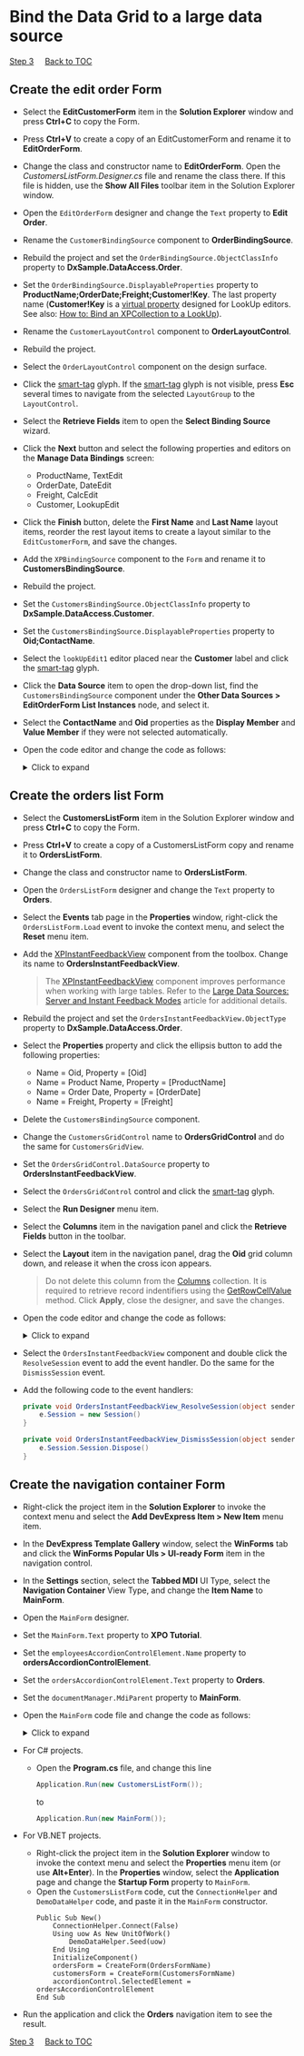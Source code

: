 # Bind the Data Grid to a large data source

[Step 3](/implement-crud-functionality-with-xpo-objects.md)
&nbsp;&nbsp;&nbsp;
[Back to TOC](../../)

## Create the edit order Form
* Select the **EditCustomerForm** item in the **Solution Explorer** window and press **Ctrl+C** to copy the Form.
* Press **Ctrl+V** to create a copy of an EditCustomerForm and rename it to **EditOrderForm**.
* Change the class and constructor name to **EditOrderForm**. Open the *CustomersListForm.Designer.cs* file and rename the class there. If this file is hidden, use the **Show All Files** toolbar item in the Solution Explorer window.
* Open the `EditOrderForm` designer and change the `Text` property to **Edit Order**.
* Rename the `CustomerBindingSource` component to **OrderBindingSource**.
* Rebuild the project and set the `OrderBindingSource.ObjectClassInfo` property to **DxSample.DataAccess.Order**.
* Set the `OrderBindingSource.DisplayableProperties` property to **ProductName;OrderDate;Freight;Customer!Key**. The last property name (**Customer!Key** is a [virtual property](https://docs.devexpress.com/XPO/3113/concepts/property-descriptors) designed for LookUp editors. See also: [How to: Bind an XPCollection to a LookUp](https://docs.devexpress.com/XPO/2000/examples/how-to-bind-an-xpcollection-to-a-lookup)).
* Rename the `CustomerLayoutControl` component to **OrderLayoutControl**.
* Rebuild the project.
* Select the `OrderLayoutControl` component on the design surface. 
* Click the [smart-tag](https://docs.microsoft.com/en-us/dotnet/framework/winforms/controls/performing-common-tasks-using-smart-tags-on-wf-controls) glyph. If the [smart-tag](https://docs.microsoft.com/en-us/dotnet/framework/winforms/controls/performing-common-tasks-using-smart-tags-on-wf-controls) glyph is not visible, press **Esc** several times to navigate from the selected `LayoutGroup` to the `LayoutControl`.
* Select the **Retrieve Fields** item to open the **Select Binding Source** wizard.
* Click the **Next** button and select the following properties and editors on the **Manage Data Bindings** screen:
    * ProductName, TextEdit
    * OrderDate, DateEdit
    * Freight, CalcEdit
    * Customer, LookupEdit 
* Click the **Finish** button, delete the **First Name** and **Last Name** layout items, reorder the rest layout items to create a layout similar to the `EditCustomerForm`, and save the changes.
* Add the `XPBindingSource` component to the `Form` and rename it to **CustomersBindingSource**.
* Rebuild the project.
* Set the `CustomersBindingSource.ObjectClassInfo` property to **DxSample.DataAccess.Customer**.
* Set the `CustomersBindingSource.DisplayableProperties` property to **Oid;ContactName**.
* Select the `lookUpEdit1` editor placed near the **Customer** label and click the [smart-tag](https://docs.microsoft.com/en-us/dotnet/framework/winforms/controls/performing-common-tasks-using-smart-tags-on-wf-controls) glyph. 
* Click the **Data Source** item to open the drop-down list, find the `CustomersBindingSource` component under the **Other Data Sources > EditOrderForm List Instances** node, and select it. 
* Select the **ContactName** and **Oid** properties as the **Display Member** and **Value Member** if they were not selected automatically.
* Open the code editor and change the code as follows:
    <details>
        <summary>Click to expand</summary>   

    ```csharp
    using DevExpress.Xpo;
    using DevExpress.Xpo.DB.Exceptions;
    using DevExpress.XtraEditors;
    using DxSample.DataAccess;
    using System;
    using System.Windows.Forms;

    namespace DxSample.Forms {
        public partial class EditOrderForm : XtraForm {
            public EditOrderForm() {
                InitializeComponent();
            }
            public EditOrderForm(int? orderId) : this() {
                OrderID = orderId;
            }
            public int? OrderID { get; private set; }
            protected UnitOfWork UnitOfWork { get; private set; }
            private void EditCustomerForm_Load(object sender, EventArgs e) {
                Reload();
            }

            private void Reload() {
                UnitOfWork = new UnitOfWork();
                if (OrderID.HasValue)
                    OrderBindingSource.DataSource = UnitOfWork.GetObjectByKey<Order>(OrderID.Value);
                else OrderBindingSource.DataSource = new Order(UnitOfWork);
                CustomersBindingSource.DataSource = new XPCollection<Customer>(UnitOfWork);
            }

            private void btnSave_Click(object sender, EventArgs e) {
                try {
                    UnitOfWork.CommitChanges();
                    OrderID = ((Order)OrderBindingSource.DataSource).Oid;
                    Close();
                } catch (LockingException) {
                    XtraMessageBox.Show(this, "The record was modified or deleted by another user. Please click the Reload button and try again.", "XPO Tutorial", MessageBoxButtons.OK, MessageBoxIcon.Stop);
                }
            }

            private void btnReload_Click(object sender, EventArgs e) {
                Reload();
            }
        }
    }
    ```
    </details>
## Create the orders list Form
* Select the **CustomersListForm** item in the Solution Explorer window and press **Ctrl+C** to copy the Form.
* Press **Ctrl+V** to create a copy of a CustomersListForm copy and rename it to **OrdersListForm**.
* Change the class and constructor name to **OrdersListForm**.
* Open the `OrdersListForm` designer and change the `Text` property to **Orders**.
* Select the **Events** tab page in the **Properties** window, right-click the `OrdersListForm.Load` event to invoke the context menu, and select the **Reset** menu item.
* Add the [XPInstantFeedbackView](https://docs.devexpress.com/XPO/DevExpress.Xpo.XPInstantFeedbackView) component from the toolbox. Change its name to **OrdersInstantFeedbackView**. 
  > The [XPInstantFeedbackView](https://docs.devexpress.com/XPO/DevExpress.Xpo.XPInstantFeedbackView) component improves performance when working with large tables. Refer to the [Large Data Sources: Server and Instant Feedback Modes](https://docs.devexpress.com/WindowsForms/8398/controls-and-libraries/data-grid/data-binding/large-data-sources-server-and-instant-feedback-modes) article for additional details.
* Rebuild the project and set the `OrdersInstantFeedbackView.ObjectType` property to **DxSample.DataAccess.Order**.
* Select the **Properties** property and click the ellipsis button to add the following properties:
    * Name = Oid, Property = [Oid]
    * Name = Product Name, Property = [ProductName]
    * Name = Order Date, Property = [OrderDate]
    * Name = Freight, Property = [Freight]
* Delete the `CustomersBindingSource` component.
* Change the `CustomersGridControl` name to **OrdersGridControl** and do the same for `CustomersGridView`.
* Set the `OrdersGridControl.DataSource` property to **OrdersInstantFeedbackView**.
* Select the `OrdersGridControl` control and click the [smart-tag](https://docs.microsoft.com/en-us/dotnet/framework/winforms/controls/performing-common-tasks-using-smart-tags-on-wf-controls) glyph. 
* Select the **Run Designer** menu item.
* Select the **Columns** item in the navigation panel and click the **Retrieve Fields** button in the toolbar.
* Select the **Layout** item in the navigation panel, drag the **Oid** grid column down, and release it when the cross icon appears. 
  > Do not delete this column from the [Columns](https://docs.devexpress.com/WindowsForms/DevExpress.XtraGrid.Views.Base.ColumnView.Columns) collection. It is required to retrieve record indentifiers using the [GetRowCellValue](https://docs.devexpress.com/WindowsForms/DevExpress.XtraGrid.Views.Grid.GridView.GetRowCellValue.overloads) method. Click **Apply**, close the designer, and save the changes.
* Open the code editor and change the code as follows:
    <details>
    <summary>Click to expand</summary>

    ```csharp
    using DevExpress.Xpo;
    using DevExpress.XtraBars;
    using DevExpress.XtraBars.Ribbon;
    using DevExpress.XtraGrid.Views.Grid;
    using DxSample.Forms;
    using System;

    namespace DxSample {
        public partial class OrdersListForm : RibbonForm {
            public OrdersListForm() {
                InitializeComponent();
            }
            private void CustomersGridView_RowClick(object sender, RowClickEventArgs e) {
                if (e.Clicks == 2) {
                    e.Handled = true;
                    int orderID = (int)OrdersGridView.GetRowCellValue(e.RowHandle, colOid);
                    ShowEditForm(orderID);
                }
            }

            private void ShowEditForm(int? orderID) {
                using (EditOrderForm form = new EditOrderForm(orderID)) {
                    form.ShowDialog(this);
                    Reload();
                    OrdersGridView.FocusedRowHandle = OrdersGridView.LocateByValue("Oid", form.OrderID.Value,
                        rowHandle => OrdersGridView.FocusedRowHandle = (int)rowHandle);
                }
            }
            private void Reload() {
                OrdersInstantFeedbackView.Refresh();
            }

            private void btnNew_ItemClick(object sender, ItemClickEventArgs e) {
                ShowEditForm(null);
            }

            private void btnDelete_ItemClick(object sender, ItemClickEventArgs e) {
                using (Session session = new Session()) {
                    object orderId = OrdersGridView.GetFocusedRowCellValue(colOid);
                    Order order = session.GetObjectByKey<Order>(orderId);
                    session.Delete(order);
                }
            }
        }
    }
    ```
    </details>

* Select the `OrdersInstantFeedbackView` component and double click the `ResolveSession` event to add the event handler. Do the same for the `DismissSession` event.
* Add the following code to the event handlers:
    ```csharp
    private void OrdersInstantFeedbackView_ResolveSession(object sender, ResolveSessionEventArgs e) {
        e.Session = new Session()
    }

    private void OrdersInstantFeedbackView_DismissSession(object sender, ResolveSessionEventArgs e) {
        e.Session.Session.Dispose()
    }
    ```
## Create the navigation container Form
* Right-click the project item in the **Solution Explorer** to invoke the context menu and select the **Add DevExpress Item > New Item** menu item.
* In the **DevExpress Template Gallery** window, select the **WinForms** tab and click the **WinForms Popular UIs > UI-ready Form** item in the navigation control.
* In the **Settings** section, select the **Tabbed MDI** UI Type, select the **Navigation Container** View Type, and change the **Item Name** to **MainForm**.
* Open the `MainForm` designer.
* Set the `MainForm.Text` property to **XPO Tutorial**.
* Set the `employeesAccordionControlElement.Name` property to **ordersAccordionControlElement**.
* Set the `ordersAccordionControlElement.Text` property to **Orders**.
* Set the `documentManager.MdiParent` property to **MainForm**.
* Open the `MainForm` code file and change the code as follows:

    <details>
        <summary>Click to expand</summary>
        
    ```csharp
    using DevExpress.XtraBars.Docking2010.Views;
    using DevExpress.XtraBars;
    using DevExpress.XtraBars.Navigation;
    using DevExpress.XtraBars.Ribbon;
    using System.Windows.Forms;
    using System;
    using System.Globalization;

    namespace DxSample {
        public partial class MainForm : RibbonForm {
            const string OrdersFormName = "Orders";
            const string CustomersFormName = "Customers";
            Form ordersForm;
            Form customersForm;
            public MainForm() {
                InitializeComponent();
                ordersForm = CreateForm(OrdersFormName);
                customersForm = CreateForm(CustomersFormName);
                accordionControl.SelectedElement = ordersAccordionControlElement;
                tabbedView.DocumentActivated += TabbedView_DocumentActivated;
            }

            private void TabbedView_DocumentActivated(object sender, DocumentEventArgs e) {
                SetAccordionSelectedElement(e.Document.Caption);
            }

            Form CreateForm(string name) {
                Form result = null;
                switch (name) {
                    case OrdersFormName:
                        result = new OrdersListForm();
                        break;
                    case CustomersFormName:
                        result = new CustomersListForm();
                        break;
                    default:
                        string msg = string.Format(CultureInfo.CurrentUICulture, "Unknown view name: {0}", name);
                        throw new ArgumentException(msg);
                }
                return result;
            }
            void accordionControl_SelectedElementChanged(object sender, SelectedElementChangedEventArgs e) {
                if (e.Element == null) return;
                Form form = null;
                switch (e.Element.Text) {
                    case OrdersFormName:
                        form = ordersForm;
                        break;
                    case CustomersFormName:
                        form = customersForm;
                        break;
                }
                if (form != null) {
                    tabbedView.AddDocument(form);
                    tabbedView.ActivateDocument(form);
                }
            }
            void barButtonNavigation_ItemClick(object sender, ItemClickEventArgs e) {
                SetAccordionSelectedElement(e.Item.Caption);
            }
            void tabbedView_DocumentClosed(object sender, DocumentEventArgs e) {
                RecreateForms(e);
            }
            void SetAccordionSelectedElement(string name) {
                switch (name) {
                    case OrdersFormName:
                        accordionControl.SelectedElement = ordersAccordionControlElement;
                        break;
                    case CustomersFormName:
                        accordionControl.SelectedElement = customersAccordionControlElement;
                        break;
                }
            }
            void RecreateForms(DocumentEventArgs e) {
                switch (e.Document.Caption) {
                    case OrdersFormName:
                        ordersForm = CreateForm(OrdersFormName);
                        break;
                    case CustomersFormName:
                        customersForm = CreateForm(CustomersFormName);
                        break;
                }
            }
        }
    }
    ```
    </details>

* For C# projects. 
    * Open the **Program.cs** file, and change this line
      ```csharp
      Application.Run(new CustomersListForm());
      ```
      to
      ```csharp
      Application.Run(new MainForm());
      ```
* For VB.NET projects. 
    * Right-click the project item in the **Solution Explorer** window to invoke the context menu and select the **Properties** menu item (or use **Alt+Enter**). In the **Properties** window, select the **Application** page and change the **Startup Form** property to `MainForm`.
    * Open the `CustomersListForm` code, cut the `ConnectionHelper` and `DemoDataHelper` code, and paste it in the `MainForm` constructor.
        ```vbnet
        Public Sub New()
            ConnectionHelper.Connect(False)
            Using uow As New UnitOfWork()
                DemoDataHelper.Seed(uow)
            End Using
            InitializeComponent()
            ordersForm = CreateForm(OrdersFormName)
            customersForm = CreateForm(CustomersFormName)
            accordionControl.SelectedElement = ordersAccordionControlElement
        End Sub
        ```
* Run the application and click the **Orders** navigation item to see the result.

[Step 3](/implement-crud-functionality-with-xpo-objects.md)
&nbsp;&nbsp;&nbsp;
[Back to TOC](../../)
